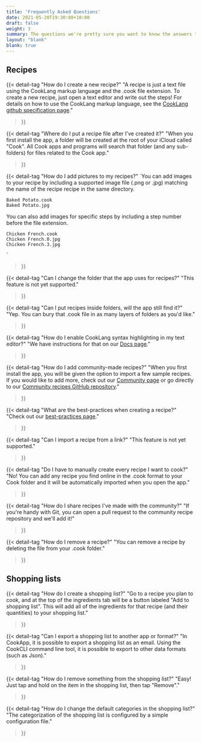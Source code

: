 ```yaml
---
title: 'Frequently Asked Questions'
date: 2021-05-20T19:30:08+10:00
draft: false
weight: 3
summary: The questions we're pretty sure you want to know the answers to.
layout: "blank"
blank: true
---
```


## Recipes

{{< detail-tag
    "How do I create a new recipe?"
    "A recipe is just a text file using the CookLang markup language and the .cook file extension. To create a new recipe, just open a text editor and write out the steps! For details on how to use the CookLang markup language, see the [CookLang github specification page](https://github.com/Cooklang/spec)."
>}}

{{< detail-tag
    "Where do I put a recipe file after I've created it?"
    "When you first install the app, a folder will be created at the root of your iCloud called "Cook". All Cook apps and programs will search that folder (and any sub-folders) for files related to the Cook app."
>}}

{{< detail-tag
    "How do I add pictures to my recipes?"
    `You can add images to your recipe by including a supported image file (.png or .jpg) matching the name of the recipe recipe in the same directory.

    Baked Potato.cook
    Baked Potato.jpg

You can also add images for specific steps by including a step number before the file extension.

    Chicken French.cook
    Chicken French.0.jpg
    Chicken French.3.jpg

    `
>}}


{{< detail-tag
    "Can I change the folder that the app uses for recipes?"
    "This feature is not yet supported."
>}}

{{< detail-tag
    "Can I put recipes inside folders, will the app still find it?"
    "Yep. You can bury that .cook file in as many layers of folders as you'd like."
>}}

{{< detail-tag
    "How do I enable CookLang syntax highlighting in my text editor?"
    "We have instructions for that on our [Docs page](/docs/syntax-highlighting/)."
>}}

{{< detail-tag
    "How do I add community-made recipes?"
    "When you first install the app, you will be given the option to import a few sample recipes. If you would like to add more, check out our [Community page](https://cooklang.org/cli/help/community/) or go directly to our [Community recipes GitHub repository](https://github.com/Cooklang/recipes)."
>}}

{{< detail-tag
    "What are the best-practices when creating a recipe?"
    "Check out our [best-practices page](/docs/best-practices/)."
>}}

{{< detail-tag
    "Can I import a recipe from a link?"
    "This feature is not yet supported."
>}}

{{< detail-tag
    "Do I have to manually create every recipe I want to cook?"
    "No! You can add any recipe you find online in the .cook format to your Cook folder and it will be automatically imported when you open the app."
>}}

{{< detail-tag
    "How do I share recipes I've made with the community?"
    "If you're handy with Git, you can open a pull request to the community recipe repository and we'll add it!"
>}}

{{< detail-tag
    "How do I remove a recipe?"
    "You can remove a recipe by deleting the file from your .cook folder."
>}}

## Shopping lists

{{< detail-tag
    "How do I create a shopping list?"
    "Go to a recipe you plan to cook, and at the top of the ingredients tab will be a button labeled "Add to shopping list". This  will add all of the ingredients for that recipe (and their quantities) to your shopping list."
>}}

{{< detail-tag
    "Can I export a shopping list to another app or format?"
    "In CookApp, it is possible to export a shopping list as an email. Using the CookCLI command line tool, it is possible to export to other data formats (such as Json)."
>}}

{{< detail-tag
    "How do I remove something from the shopping list?"
    "Easy! Just tap and hold on the item in the shopping list, then tap "Remove"."
>}}

{{< detail-tag
    "How do I change the default categories in the shopping list?"
    "The categorization of the shopping list is configured by a simple configuration file."
>}}
